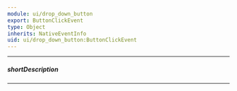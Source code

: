 ```yaml
---
module: ui/drop_down_button
export: ButtonClickEvent
type: Object
inherits: NativeEventInfo
uid: ui/drop_down_button:ButtonClickEvent
---
```

---
##### shortDescription
<!-- Description goes here -->

---
<!-- Description goes here -->